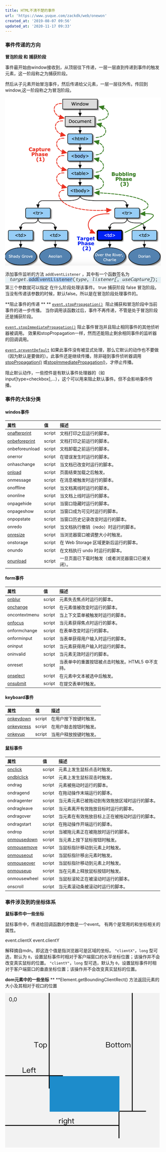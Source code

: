 ```yaml
---
title: HTML不清不楚的事件
url: 'https://www.yuque.com/zackdk/web/onewon'
created_at: '2019-08-07 09:56'
updated_at: '2020-11-17 09:33'
---
```


<a name="hmPm7"></a>

### 事件传递的方向

**冒泡阶段 和 捕获阶段**

事件最开始由window接收到，从顶层往下传递，一层一层直到传递到事件的触发元素，这一阶段称之为捕获阶段。

然后从子元素开始冒泡事件，然后传递给父元素，一层一层往外传。传回到window,这一阶段称之为冒泡阶段。

![image.png](../assets/onewon/1565147833732-897b4d9c-4633-4d82-90a1-bed8c644d5d1.png)

添加事件监听的方法 `addEventListener` ，其中有一个函数签名为
![image.png](../assets/onewon/1565144800917-e13762c5-9d87-4754-9b8e-39df68c7748a.png)
第三个参数就可以指定 在什么阶段处理该事件。
true 捕获阶段 false 冒泡阶段。
当没有传递该参数的时候，默认false。所以是在冒泡阶段处理事件的。

**阻止事件的传递 **
**
[`event.stopPropagation()`](https://developer.mozilla.org/zh-CN/docs/Web/API/Event/stopPropagation) 
阻止捕获和冒泡阶段中当前事件的进一步传播。
当你调用该函数过后，事件不再传递，不管是处于冒泡阶段还是捕获阶段。

[`event.stopImmediatePropagation()`](https://developer.mozilla.org/zh-CN/docs/Web/API/Event/stopImmediatePropagation)
阻止事件冒泡并且阻止相同事件的其他侦听器被调用。
效果和stopPropagation一样，然而还能阻止剩余相同事件的监听器的回调调用。

[`event.preventDefault`](https://developer.mozilla.org/zh-CN/docs/Web/API/Event/preventDefault)
如果此事件没有被显式处理，那么它默认的动作也不要做（因为默认是要做的）。此事件还是继续传播，除非碰到事件侦听器调用[stopPropagation()](https://developer.mozilla.org/zh-CN/docs/Web/API/Event/stopPropagation) 或[stopImmediatePropagation()](https://developer.mozilla.org/zh-CN/docs/Web/API/Event/stopImmediatePropagation)，才停止传播。

阻止默认动作，一些控件是有默认事件处理器的（如input\[type=checkbox],...），这个可以用来阻止默认事件。但不会影响事件传播。

<a name="IAbuj"></a>

### 事件的大体分类

<a name="zrEHl"></a>

#### windos事件

| 属性 | 值 | 描述 |
| :--- | :--- | :--- |
| [onafterprint](https://www.w3school.com.cn/tags/event_onafterprint.asp) | script | 文档打印之后运行的脚本。 |
| [onbeforeprint](https://www.w3school.com.cn/tags/event_onbeforeprint.asp) | script | 文档打印之前运行的脚本。 |
| onbeforeunload | script | 文档卸载之前运行的脚本。 |
| onerror | script | 在错误发生时运行的脚本。 |
| onhaschange | script | 当文档已改变时运行的脚本。 |
| [onload](https://www.w3school.com.cn/tags/event_onload.asp) | script | 页面结束加载之后触发。 |
| onmessage | script | 在消息被触发时运行的脚本。 |
| onoffline | script | 当文档离线时运行的脚本。 |
| ononline | script | 当文档上线时运行的脚本。 |
| onpagehide | script | 当窗口隐藏时运行的脚本。 |
| onpageshow | script | 当窗口成为可见时运行的脚本。 |
| onpopstate | script | 当窗口历史记录改变时运行的脚本。 |
| onredo | script | 当文档执行撤销（redo）时运行的脚本。 |
| [onresize](https://www.w3school.com.cn/tags/event_onresize.asp) | script | 当浏览器窗口被调整大小时触发。 |
| onstorage | script | 在 Web Storage 区域更新后运行的脚本。 |
| onundo | script | 在文档执行 undo 时运行的脚本。 |
| [onunload](https://www.w3school.com.cn/tags/event_onunload.asp) | script | 一旦页面已下载时触发（或者浏览器窗口已被关闭）。 |

<a name="hqgTf"></a>

#### form事件

| 属性 | 值 | 描述 |
| :--- | :--- | :--- |
| [onblur](https://www.w3school.com.cn/tags/event_onblur.asp) | script | 元素失去焦点时运行的脚本。 |
| [onchange](https://www.w3school.com.cn/tags/event_onchange.asp) | script | 在元素值被改变时运行的脚本。 |
| oncontextmenu | script | 当上下文菜单被触发时运行的脚本。 |
| [onfocus](https://www.w3school.com.cn/tags/event_onfocus.asp) | script | 当元素获得焦点时运行的脚本。 |
| onformchange | script | 在表单改变时运行的脚本。 |
| onforminput | script | 当表单获得用户输入时运行的脚本。 |
| oninput | script | 当元素获得用户输入时运行的脚本。 |
| oninvalid | script | 当元素无效时运行的脚本。 |
| onreset | script | 当表单中的重置按钮被点击时触发。HTML5 中不支持。 |
| [onselect](https://www.w3school.com.cn/tags/event_onselect.asp) | script | 在元素中文本被选中后触发。 |
| [onsubmit](https://www.w3school.com.cn/tags/event_onsubmit.asp) | script | 在提交表单时触发。 |

<a name="25sA7"></a>

#### keyboard事件

| 属性 | 值 | 描述 |
| :--- | :--- | :--- |
| [onkeydown](https://www.w3school.com.cn/tags/event_onkeydown.asp) | script | 在用户按下按键时触发。 |
| [onkeypress](https://www.w3school.com.cn/tags/event_onkeypress.asp) | script | 在用户敲击按钮时触发。 |
| [onkeyup](https://www.w3school.com.cn/tags/event_onkeyup.asp) | script | 当用户释放按键时触发。 |

<a name="cRsm5"></a>

#### 鼠标事件

| 属性 | 值 | 描述 |
| :--- | :--- | :--- |
| [onclick](https://www.w3school.com.cn/tags/event_onclick.asp) | script | 元素上发生鼠标点击时触发。 |
| [ondblclick](https://www.w3school.com.cn/tags/event_ondblclick.asp) | script | 元素上发生鼠标双击时触发。 |
| ondrag | script | 元素被拖动时运行的脚本。 |
| ondragend | script | 在拖动操作末端运行的脚本。 |
| ondragenter | script | 当元素元素已被拖动到有效拖放区域时运行的脚本。 |
| ondragleave | script | 当元素离开有效拖放目标时运行的脚本。 |
| ondragover | script | 当元素在有效拖放目标上正在被拖动时运行的脚本。 |
| ondragstart | script | 在拖动操作开端运行的脚本。 |
| ondrop | script | 当被拖元素正在被拖放时运行的脚本。 |
| [onmousedown](https://www.w3school.com.cn/tags/event_onmousedown.asp) | script | 当元素上按下鼠标按钮时触发。 |
| [onmousemove](https://www.w3school.com.cn/tags/event_onmousemove.asp) | script | 当鼠标指针移动到元素上时触发。 |
| [onmouseout](https://www.w3school.com.cn/tags/event_onmouseout.asp) | script | 当鼠标指针移出元素时触发。 |
| [onmouseover](https://www.w3school.com.cn/tags/event_onmouseover.asp) | script | 当鼠标指针移动到元素上时触发。 |
| [onmouseup](https://www.w3school.com.cn/tags/event_onmouseup.asp) | script | 当在元素上释放鼠标按钮时触发。 |
| onmousewheel | script | 当鼠标滚轮正在被滚动时运行的脚本。 |
| onscroll | script | 当元素滚动条被滚动时运行的脚本。 |

<a name="SJfI1"></a>

####

<a name="1pK8P"></a>

### 事件涉及到的坐标体系

**鼠标事件中一些坐标**

鼠标事件中，传递给回调函数的参数是一个event。
有两个是常用的和坐标相关的属性。

event.clientX
event.clientY

解释摘自mdn。即这连个值是指浏览器可是区域的坐标。
`"clientX"`，`long` 型可选，默认为 `0`，设置鼠标事件时相对于客户端窗口的水平坐标位置；该操作并不会改变真实鼠标的位置。
`"clientY"`，`long` 型可选，默认为 `0`，设置鼠标事件时相对于客户端窗口的垂直坐标位置；该操作并不会改变真实鼠标的位置。

**dom元素中的一些坐标**
**
**Element.getBoundingClientRect()
方法返回元素的大小及其相对于视口的位置

![image.png](../assets/onewon/1565156499134-1c160ad6-926a-4201-8e7b-82ebce2894e9.png)
